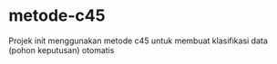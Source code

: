 # metode-c45
Projek init menggunakan metode c45 untuk membuat klasifikasi data (pohon keputusan) otomatis